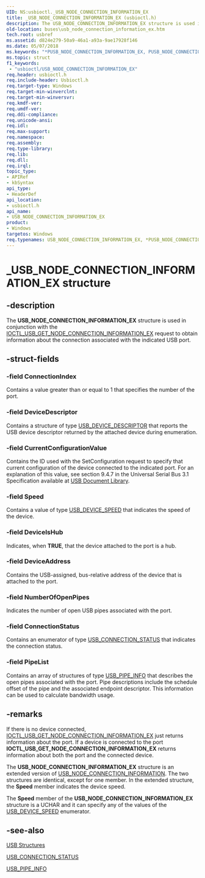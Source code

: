 ```yaml
---
UID: NS:usbioctl._USB_NODE_CONNECTION_INFORMATION_EX
title: _USB_NODE_CONNECTION_INFORMATION_EX (usbioctl.h)
description: The USB_NODE_CONNECTION_INFORMATION_EX structure is used in conjunction with the IOCTL_USB_GET_NODE_CONNECTION_INFORMATION_EX request to obtain information about the connection associated with the indicated USB port.
old-location: buses\usb_node_connection_information_ex.htm
tech.root: usbref
ms.assetid: d824e279-50a9-46a1-a93a-9ae17928f146
ms.date: 05/07/2018
ms.keywords: "*PUSB_NODE_CONNECTION_INFORMATION_EX, PUSB_NODE_CONNECTION_INFORMATION_EX, PUSB_NODE_CONNECTION_INFORMATION_EX structure pointer [Buses], USB_NODE_CONNECTION_INFORMATION_EX, USB_NODE_CONNECTION_INFORMATION_EX structure [Buses], _USB_NODE_CONNECTION_INFORMATION_EX, buses.usb_node_connection_information_ex, usbioctl/PUSB_NODE_CONNECTION_INFORMATION_EX, usbioctl/USB_NODE_CONNECTION_INFORMATION_EX, usbstrct_2ee693b4-4279-4f3a-bbfb-1855f9b917d6.xml"
ms.topic: struct
f1_keywords:
 - "usbioctl/USB_NODE_CONNECTION_INFORMATION_EX"
req.header: usbioctl.h
req.include-header: Usbioctl.h
req.target-type: Windows
req.target-min-winverclnt: 
req.target-min-winversvr: 
req.kmdf-ver: 
req.umdf-ver: 
req.ddi-compliance: 
req.unicode-ansi: 
req.idl: 
req.max-support: 
req.namespace: 
req.assembly: 
req.type-library: 
req.lib: 
req.dll: 
req.irql: 
topic_type:
- APIRef
- kbSyntax
api_type:
- HeaderDef
api_location:
- usbioctl.h
api_name:
- USB_NODE_CONNECTION_INFORMATION_EX
product:
- Windows
targetos: Windows
req.typenames: USB_NODE_CONNECTION_INFORMATION_EX, *PUSB_NODE_CONNECTION_INFORMATION_EX
---
```


# _USB_NODE_CONNECTION_INFORMATION_EX structure


## -description


The <b>USB_NODE_CONNECTION_INFORMATION_EX</b> structure is used in conjunction with the <a href="https://docs.microsoft.com/windows-hardware/drivers/ddi/usbioctl/ni-usbioctl-ioctl_usb_get_node_connection_information_ex">IOCTL_USB_GET_NODE_CONNECTION_INFORMATION_EX</a> request to obtain information about the connection associated with the indicated USB port.


## -struct-fields




### -field ConnectionIndex

Contains a value greater than or equal to 1 that specifies the number of the port.


### -field DeviceDescriptor

Contains a structure of type <a href="https://docs.microsoft.com/windows-hardware/drivers/ddi/usbspec/ns-usbspec-_usb_device_descriptor">USB_DEVICE_DESCRIPTOR</a> that reports the USB device descriptor returned by the attached device during enumeration.


### -field CurrentConfigurationValue

Contains the ID used with the SetConfiguration request to specify that current configuration of the device connected to the indicated port. For an explanation of this value, see section 9.4.7 in the Universal Serial Bus 3.1 Specification available at [USB Document Library](https://www.usb.org/documents).


### -field Speed

Contains a value of type <a href="https://docs.microsoft.com/windows-hardware/drivers/ddi/usbspec/ne-usbspec-_usb_device_speed">USB_DEVICE_SPEED</a> that indicates the speed of the device. 


### -field DeviceIsHub

Indicates, when <b>TRUE</b>, that the device attached to the port is a hub.


### -field DeviceAddress

Contains the USB-assigned, bus-relative address of the device that is attached to the port.


### -field NumberOfOpenPipes

Indicates the number of open USB pipes associated with the port.


### -field ConnectionStatus

Contains an enumerator of type <a href="https://docs.microsoft.com/windows-hardware/drivers/ddi/usbioctl/ne-usbioctl-_usb_connection_status">USB_CONNECTION_STATUS</a> that indicates the connection status.


### -field PipeList

Contains an array of structures of type <a href="https://docs.microsoft.com/windows-hardware/drivers/ddi/usbioctl/ns-usbioctl-_usb_pipe_info">USB_PIPE_INFO</a> that describes the open pipes associated with the port. Pipe descriptions include the schedule offset of the pipe and the associated endpoint descriptor. This information can be used to calculate bandwidth usage.


## -remarks



If there is no device connected, <a href="https://docs.microsoft.com/windows-hardware/drivers/ddi/usbioctl/ni-usbioctl-ioctl_usb_get_node_connection_information_ex">IOCTL_USB_GET_NODE_CONNECTION_INFORMATION_EX</a> just returns information about the port. If a device is connected to the port <b>IOCTL_USB_GET_NODE_CONNECTION_INFORMATION_EX</b> returns information about both the port and the connected device.

The <b>USB_NODE_CONNECTION_INFORMATION_EX</b> structure is an extended version of <a href="https://docs.microsoft.com/windows-hardware/drivers/ddi/usbioctl/ns-usbioctl-_usb_node_connection_information">USB_NODE_CONNECTION_INFORMATION</a>. The two structures are identical, except for one member. In the extended structure, the <b>Speed</b> member indicates the device speed.  

The <b>Speed</b> member of the <b>USB_NODE_CONNECTION_INFORMATION_EX</b> structure is a UCHAR and it can specify any of the values of the <a href="https://docs.microsoft.com/windows-hardware/drivers/ddi/usbspec/ne-usbspec-_usb_device_speed">USB_DEVICE_SPEED</a> enumerator.




## -see-also




<a href="https://docs.microsoft.com/windows-hardware/drivers/ddi/index">USB Structures</a>



<a href="https://docs.microsoft.com/windows-hardware/drivers/ddi/usbioctl/ne-usbioctl-_usb_connection_status">USB_CONNECTION_STATUS</a>



<a href="https://docs.microsoft.com/windows-hardware/drivers/ddi/usbioctl/ns-usbioctl-_usb_pipe_info">USB_PIPE_INFO</a>
 

 

